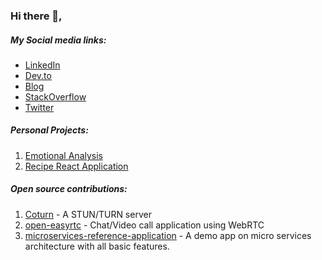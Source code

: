 ### Hi there 👋, 

##### My Social media links:

* [LinkedIn](https://sg.linkedin.com/in/chanduthedev)
* [Dev.to](https://dev.to/chanduthedev)
* [Blog](http://www.chanduthedev.com/)
* [StackOverflow](https://stackoverflow.com/users/1476655/chanduthedev)
* [Twitter](https://twitter.com/chanduthedev)

##### Personal Projects:

1. [Emotional Analysis](https://chemotionpredictionui.herokuapp.com/)
2. [Recipe React Application](http://chrecipewebui.herokuapp.com/)


##### Open source contributions:

1. [Coturn](https://github.com/coturn/coturn) - A STUN/TURN server
2. [open-easyrtc](https://github.com/open-easyrtc/open-easyrtc) - Chat/Video call application using WebRTC 
3. [microservices-reference-application](https://github.com/anitechcs/microservices-reference-application) - A demo app on micro services architecture with all basic  features.
